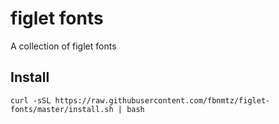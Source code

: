 # figlet fonts

A collection of figlet fonts

## Install

```
curl -sSL https://raw.githubusercontent.com/fbnmtz/figlet-fonts/master/install.sh | bash 

```
